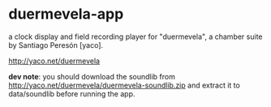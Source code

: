 # duermevela-app

a clock display and field recording player for "duermevela",
a chamber suite by Santiago Peresón \[yaco\].

http://yaco.net/duermevela

**dev note**: you should download the soundlib from http://yaco.net/duermevela/duermevela-soundlib.zip and extract it to data/soundlib before running the app.
